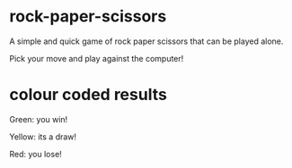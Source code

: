 # rock-paper-scissors
A simple and quick game of rock paper scissors that can be played alone.

Pick your move and play against the computer!


# colour coded results
Green: you win!

Yellow: its a draw!

Red: you lose!
